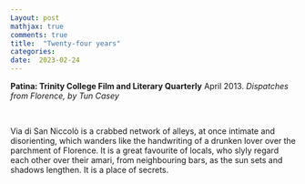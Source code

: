 ```yaml
---
Layout: post
mathjax: true
comments: true
title:  "Twenty-four years"
categories:
date:  2023-02-24
---
```


<b>Patina: Trinity College Film and Literary Quarterly</b>
April 2013. <i>Dispatches from Florence, by Tun Casey</i>

<br>

Via di San Niccolò is a crabbed network of alleys, at once
intimate and disorienting, which wanders like the handwriting of a
drunken lover over the parchment of Florence. It is a great favourite
of locals, who slyly regard each other over their amari, from
neighbouring bars, as the sun sets and shadows lengthen. It is a place
of secrets.

<!--https://www.theflorentine.net/2017/09/08/andrei-tarkovsky-famous-expats/-->
